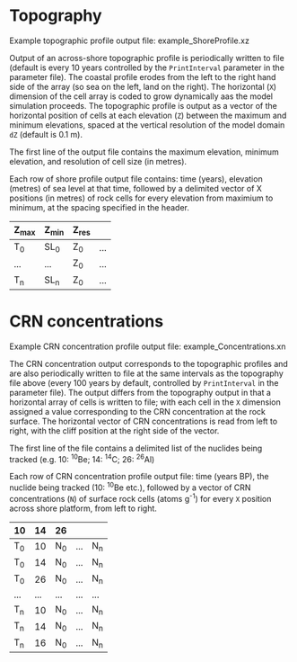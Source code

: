 Topography
===
Example topographic profile output file: example_ShoreProfile.xz

Output of an across-shore topographic profile is periodically written to file (default is every 10 years controlled by the `PrintInterval` parameter in the parameter file). The coastal profile erodes from  the left to the right hand side of the array (so sea on the left, land on the right). The horizontal (`X`) dimension of the cell array is coded to grow dynamically aas the model simulation proceeds. The topographic profile is output as a vector of the horizontal position of cells at each elevation (`Z`) between the maximum and minimum elevations, spaced at the vertical resolution of the model domain `dZ` (default is 0.1 m).

The first line of the output file contains the maximum elevation, minimum elevation, and resolution of cell size (in metres).

Each row of shore profile output file contains: time (years), elevation (metres) of sea level at that time, followed by a delimited vector of X positions (in metres) of rock cells for every elevation from maximium to minimum, at the spacing specified in the header.

| Z<sub>max</sub> | Z<sub>min</sub> | Z<sub>res</sub> | |
|---|---|---|---|
| T<sub>0</sub> | SL<sub>0</sub> | Z<sub>0</sub> | ... | Z<sub>n</sub> |
| ... | ... |Z<sub>0</sub> | ... | Z<sub>n</sub> |
| T<sub>n</sub> | SL<sub>n</sub> | Z<sub>0</sub> | ... | Z<sub>n</sub> |

CRN concentrations
===

Example CRN concentration profile output file: example_Concentrations.xn

The CRN concentration output corresponds to the topographic profiles and are also periodically written to file at the same intervals as the topography file above (every 100 years by default, controlled by `PrintInterval` in the parameter file). The output differs from the topography output in that a horizontal array of cells is written to file; with each cell in the `X` dimension assigned a value corresponding to the CRN concentration at the rock surface. The horizontal vector of CRN concentrations is read from left to right, with the cliff position at the right side of the vector. 

The first line of the file contains a delimited list of the nuclides being tracked (e.g. 10: <sup>10</sup>Be; 14: <sup>14</sup>C; 26: <sup>26</sup>Al) 

Each row of CRN concentration profile output file: time (years BP), the nuclide being tracked (10: <sup>10</sup>Be etc.), followed by a vector of CRN concentrations (`N`) of surface rock cells (atoms g<sup>-1</sup>) for every `X` position across shore platform, from left to right. 

| 10 | 14 | 26 | | |
|---|---|---|---|---|
| T<sub>0</sub> | 10 | N<sub>0</sub> | ... | N<sub>n</sub> |
| T<sub>0</sub> | 14 | N<sub>0</sub> | ... | N<sub>n</sub> |
| T<sub>0</sub> | 26 | N<sub>0</sub> | ... | N<sub>n</sub> |
| ... | ... | ... | ... | ... |
| T<sub>n</sub> | 10 | N<sub>0</sub> | ... | N<sub>n</sub> |
| T<sub>n</sub> | 14 | N<sub>0</sub> | ... | N<sub>n</sub> |
| T<sub>n</sub> | 16 | N<sub>0</sub> | ... | N<sub>n</sub> |
